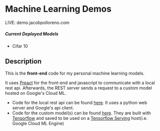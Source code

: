 # Machine Learning Demos
LIVE: demo.jacobpolloreno.com

##### Current Deployed Models
* Cifar 10

## Description
This is the **front-end** code for my personal machine learning models.

It uses [Preact](https://github.com/developit/preact)  for the front-end and javascript to communicate with a local rest api. Afterwards, the REST server sends a request to a custom model hosted on Google's Cloud ML.

* Code for the local rest api can be found [here](https://github.com/JacobPolloreno/Tensorflow_Serving_Hug_Api). It uses a python web server and Google's api client.
* Code for the custom model(s) can be found [here](https://github.com/JacobPolloreno/Tensorflow_Serving_Models). They are built with [Tensorflow](https://github.com/tensorflow/tensorflow) and saved to be used on a [Tensorflow Serving](https://github.com/tensorflow/serving) host(i.e. Google Cloud ML Engine)
